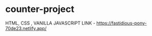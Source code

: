 # counter-project
HTML, CSS , VANILLA JAVASCRIPT
LINK - https://fastidious-pony-70de23.netlify.app/

